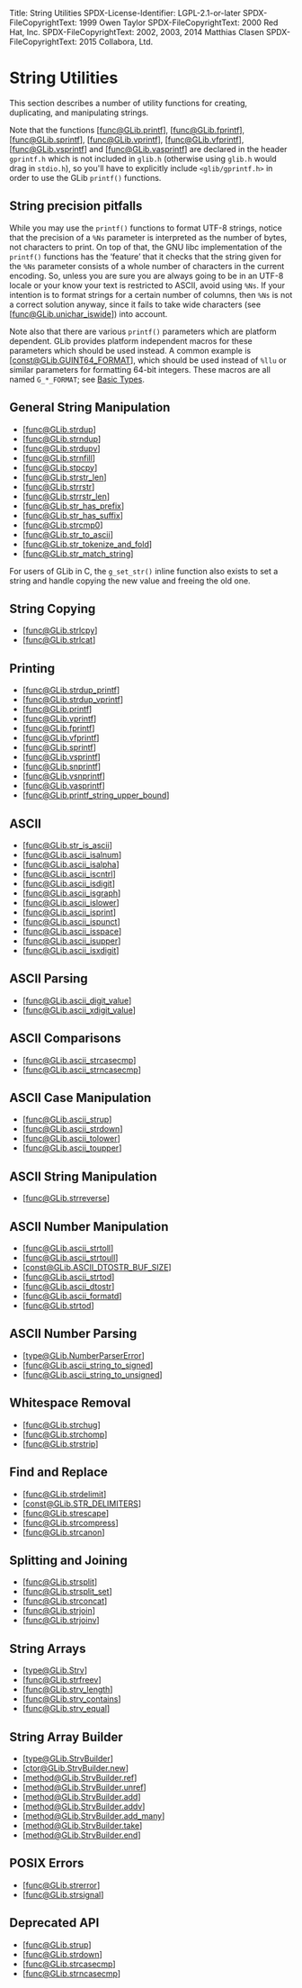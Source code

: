 Title: String Utilities
SPDX-License-Identifier: LGPL-2.1-or-later
SPDX-FileCopyrightText: 1999 Owen Taylor
SPDX-FileCopyrightText: 2000 Red Hat, Inc.
SPDX-FileCopyrightText: 2002, 2003, 2014 Matthias Clasen
SPDX-FileCopyrightText: 2015 Collabora, Ltd.

# String Utilities

This section describes a number of utility functions for creating,
duplicating, and manipulating strings.

Note that the functions [func@GLib.printf], [func@GLib.fprintf],
[func@GLib.sprintf], [func@GLib.vprintf], [func@GLib.vfprintf],
[func@GLib.vsprintf] and [func@GLib.vasprintf] are declared in the header
`gprintf.h` which is not included in `glib.h`
(otherwise using `glib.h` would drag in `stdio.h`), so you'll have to
explicitly include `<glib/gprintf.h>` in order to use the GLib
`printf()` functions.

## String precision pitfalls

While you may use the `printf()` functions to format UTF-8 strings,
notice that the precision of a `%Ns` parameter is interpreted
as the number of bytes, not characters to print. On top of that,
the GNU libc implementation of the `printf()` functions has the
‘feature’ that it checks that the string given for the `%Ns`
parameter consists of a whole number of characters in the current
encoding. So, unless you are sure you are always going to be in an
UTF-8 locale or your know your text is restricted to ASCII, avoid
using `%Ns`. If your intention is to format strings for a
certain number of columns, then `%Ns` is not a correct solution
anyway, since it fails to take wide characters (see [func@GLib.unichar_iswide])
into account.

Note also that there are various `printf()` parameters which are platform
dependent. GLib provides platform independent macros for these parameters
which should be used instead. A common example is [const@GLib.GUINT64_FORMAT],
which should be used instead of `%llu` or similar parameters for formatting
64-bit integers. These macros are all named `G_*_FORMAT`; see
[Basic Types](types.html).

## General String Manipulation

 * [func@GLib.strdup]
 * [func@GLib.strndup]
 * [func@GLib.strdupv]
 * [func@GLib.strnfill]
 * [func@GLib.stpcpy]
 * [func@GLib.strstr_len]
 * [func@GLib.strrstr]
 * [func@GLib.strrstr_len]
 * [func@GLib.str_has_prefix]
 * [func@GLib.str_has_suffix]
 * [func@GLib.strcmp0]
 * [func@GLib.str_to_ascii]
 * [func@GLib.str_tokenize_and_fold]
 * [func@GLib.str_match_string]

For users of GLib in C, the `g_set_str()` inline function also exists to set a
string and handle copying the new value and freeing the old one.

## String Copying

 * [func@GLib.strlcpy]
 * [func@GLib.strlcat]

## Printing

 * [func@GLib.strdup_printf]
 * [func@GLib.strdup_vprintf]
 * [func@GLib.printf]
 * [func@GLib.vprintf]
 * [func@GLib.fprintf]
 * [func@GLib.vfprintf]
 * [func@GLib.sprintf]
 * [func@GLib.vsprintf]
 * [func@GLib.snprintf]
 * [func@GLib.vsnprintf]
 * [func@GLib.vasprintf]
 * [func@GLib.printf_string_upper_bound]

## ASCII

 * [func@GLib.str_is_ascii]
 * [func@GLib.ascii_isalnum]
 * [func@GLib.ascii_isalpha]
 * [func@GLib.ascii_iscntrl]
 * [func@GLib.ascii_isdigit]
 * [func@GLib.ascii_isgraph]
 * [func@GLib.ascii_islower]
 * [func@GLib.ascii_isprint]
 * [func@GLib.ascii_ispunct]
 * [func@GLib.ascii_isspace]
 * [func@GLib.ascii_isupper]
 * [func@GLib.ascii_isxdigit]

## ASCII Parsing

 * [func@GLib.ascii_digit_value]
 * [func@GLib.ascii_xdigit_value]

## ASCII Comparisons

 * [func@GLib.ascii_strcasecmp]
 * [func@GLib.ascii_strncasecmp]

## ASCII Case Manipulation

 * [func@GLib.ascii_strup]
 * [func@GLib.ascii_strdown]
 * [func@GLib.ascii_tolower]
 * [func@GLib.ascii_toupper]

## ASCII String Manipulation

 * [func@GLib.strreverse]

## ASCII Number Manipulation

 * [func@GLib.ascii_strtoll]
 * [func@GLib.ascii_strtoull]
 * [const@GLib.ASCII_DTOSTR_BUF_SIZE]
 * [func@GLib.ascii_strtod]
 * [func@GLib.ascii_dtostr]
 * [func@GLib.ascii_formatd]
 * [func@GLib.strtod]

## ASCII Number Parsing

 * [type@GLib.NumberParserError]
 * [func@GLib.ascii_string_to_signed]
 * [func@GLib.ascii_string_to_unsigned]

## Whitespace Removal

 * [func@GLib.strchug]
 * [func@GLib.strchomp]
 * [func@GLib.strstrip]

## Find and Replace

 * [func@GLib.strdelimit]
 * [const@GLib.STR_DELIMITERS]
 * [func@GLib.strescape]
 * [func@GLib.strcompress]
 * [func@GLib.strcanon]

## Splitting and Joining

 * [func@GLib.strsplit]
 * [func@GLib.strsplit_set]
 * [func@GLib.strconcat]
 * [func@GLib.strjoin]
 * [func@GLib.strjoinv]

## String Arrays

 * [type@GLib.Strv]
 * [func@GLib.strfreev]
 * [func@GLib.strv_length]
 * [func@GLib.strv_contains]
 * [func@GLib.strv_equal]

## String Array Builder

 * [type@GLib.StrvBuilder]
 * [ctor@GLib.StrvBuilder.new]
 * [method@GLib.StrvBuilder.ref]
 * [method@GLib.StrvBuilder.unref]
 * [method@GLib.StrvBuilder.add]
 * [method@GLib.StrvBuilder.addv]
 * [method@GLib.StrvBuilder.add_many]
 * [method@GLib.StrvBuilder.take]
 * [method@GLib.StrvBuilder.end]

## POSIX Errors

 * [func@GLib.strerror]
 * [func@GLib.strsignal]

## Deprecated API

 * [func@GLib.strup]
 * [func@GLib.strdown]
 * [func@GLib.strcasecmp]
 * [func@GLib.strncasecmp]
